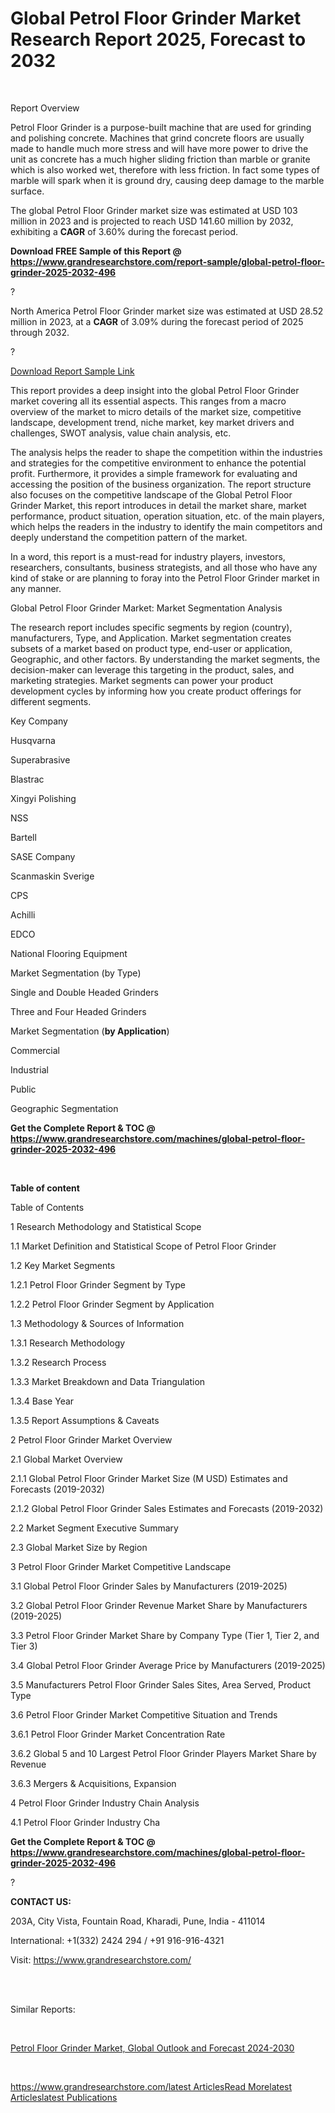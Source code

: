 <h1>Global Petrol Floor Grinder Market Research Report 2025, Forecast to 2032</h1><br/><p>Report Overview</p>
 
 
 
 <p>Petrol Floor Grinder is a purpose-built machine that are used for grinding and polishing concrete. Machines that grind concrete floors are usually made to handle much more stress and will have more power to drive the unit as concrete has a much higher sliding friction than marble or granite which is also worked wet, therefore with less friction. In fact some types of marble will spark when it is ground dry, causing deep damage to the marble surface.</p>
 
 
 
 <p>The global Petrol Floor Grinder market size was estimated at USD 103 million in 2023 and is projected to reach USD 141.60 million by 2032, exhibiting a <strong>CAGR</strong> of 3.60% during the forecast period.</p>
 
 
 
 <div><b>Download FREE Sample of this Report @ <a href="https://www.grandresearchstore.com/report-sample/global-petrol-floor-grinder-2025-2032-496">https://www.grandresearchstore.com/report-sample/global-petrol-floor-grinder-2025-2032-496</a></b></div>
 
 
 
 <p>? </p>
 
 
 
 <p>North America Petrol Floor Grinder market size was estimated at USD 28.52 million in 2023, at a <strong>CAGR</strong> of 3.09% during the forecast period of 2025 through 2032.</p>
 
 
 
 <p>? </p>
 
 
 
 <p><a href="https://www.grandresearchstore.com/mr-admin/report-sample/global-petrol-floor-grinder-2025-2032-496">Download Report Sample Link</a></p>
 
 
 
 <p>This report provides a deep insight into the global Petrol Floor Grinder market covering all its essential aspects. This ranges from a macro overview of the market to micro details of the market size, competitive landscape, development trend, niche market, key market drivers and challenges, SWOT analysis, value chain analysis, etc.</p>
 
 
 
 <p>The analysis helps the reader to shape the competition within the industries and strategies for the competitive environment to enhance the potential profit. Furthermore, it provides a simple framework for evaluating and accessing the position of the business organization. The report structure also focuses on the competitive landscape of the Global Petrol Floor Grinder Market, this report introduces in detail the market share, market performance, product situation, operation situation, etc. of the main players, which helps the readers in the industry to identify the main competitors and deeply understand the competition pattern of the market.</p>
 
 
 
 <p>In a word, this report is a must-read for industry players, investors, researchers, consultants, business strategists, and all those who have any kind of stake or are planning to foray into the Petrol Floor Grinder market in any manner.</p>
 
 
 
 <p>Global Petrol Floor Grinder Market: Market Segmentation Analysis</p>
 
 
 
 <p>The research report includes specific segments by region (country), manufacturers, Type, and Application. Market segmentation creates subsets of a market based on product type, end-user or application, Geographic, and other factors. By understanding the market segments, the decision-maker can leverage this targeting in the product, sales, and marketing strategies. Market segments can power your product development cycles by informing how you create product offerings for different segments.</p>
 
 
 
 <p>Key Company</p>
 
 
 
 <p>Husqvarna</p>
 
 
 
 <p>Superabrasive</p>
 
 
 
 <p>Blastrac</p>
 
 
 
 <p>Xingyi Polishing</p>
 
 
 
 <p>NSS</p>
 
 
 
 <p>Bartell</p>
 
 
 
 <p>SASE Company</p>
 
 
 
 <p>Scanmaskin Sverige</p>
 
 
 
 <p>CPS</p>
 
 
 
 <p>Achilli</p>
 
 
 
 <p>EDCO</p>
 
 
 
 <p>National Flooring Equipment</p>
 
 
 
 <p>Market Segmentation (by Type)</p>
 
 
 
 <p>Single and Double Headed Grinders</p>
 
 
 
 <p>Three and Four Headed Grinders</p>
 
 
 
 <p>Market Segmentation (<strong>by Application</strong>)</p>
 
 
 
 <p>Commercial</p>
 
 
 
 <p>Industrial</p>
 
 
 
 <p>Public</p>
 
 
 
 <p>Geographic Segmentation</p>
 
 
 
 <div><b>Get the Complete Report & TOC @ <a href="https://www.grandresearchstore.com/machines/global-petrol-floor-grinder-2025-2032-496">https://www.grandresearchstore.com/machines/global-petrol-floor-grinder-2025-2032-496</a></b></div>
 
 
 
 <p><br />
 
 <b>Table of content</b></p>
 
 
 
 <p>Table of Contents<br />
 
 1 Research Methodology and Statistical Scope<br />
 
 1.1 Market Definition and Statistical Scope of Petrol Floor Grinder<br />
 
 1.2 Key Market Segments<br />
 
 1.2.1 Petrol Floor Grinder Segment by Type<br />
 
 1.2.2 Petrol Floor Grinder Segment by Application<br />
 
 1.3 Methodology & Sources of Information<br />
 
 1.3.1 Research Methodology<br />
 
 1.3.2 Research Process<br />
 
 1.3.3 Market Breakdown and Data Triangulation<br />
 
 1.3.4 Base Year<br />
 
 1.3.5 Report Assumptions & Caveats<br />
 
 2 Petrol Floor Grinder Market Overview<br />
 
 2.1 Global Market Overview<br />
 
 2.1.1 Global Petrol Floor Grinder Market Size (M USD) Estimates and Forecasts (2019-2032)<br />
 
 2.1.2 Global Petrol Floor Grinder Sales Estimates and Forecasts (2019-2032)<br />
 
 2.2 Market Segment Executive Summary<br />
 
 2.3 Global Market Size by Region<br />
 
 3 Petrol Floor Grinder Market Competitive Landscape<br />
 
 3.1 Global Petrol Floor Grinder Sales by Manufacturers (2019-2025)<br />
 
 3.2 Global Petrol Floor Grinder Revenue Market Share by Manufacturers (2019-2025)<br />
 
 3.3 Petrol Floor Grinder Market Share by Company Type (Tier 1, Tier 2, and Tier 3)<br />
 
 3.4 Global Petrol Floor Grinder Average Price by Manufacturers (2019-2025)<br />
 
 3.5 Manufacturers Petrol Floor Grinder Sales Sites, Area Served, Product Type<br />
 
 3.6 Petrol Floor Grinder Market Competitive Situation and Trends<br />
 
 3.6.1 Petrol Floor Grinder Market Concentration Rate<br />
 
 3.6.2 Global 5 and 10 Largest Petrol Floor Grinder Players Market Share by Revenue<br />
 
 3.6.3 Mergers & Acquisitions, Expansion<br />
 
 4 Petrol Floor Grinder Industry Chain Analysis<br />
 
 4.1 Petrol Floor Grinder Industry Cha</p>
 
 
 
 <div><b>Get the Complete Report & TOC @ <a href="https://www.grandresearchstore.com/machines/global-petrol-floor-grinder-2025-2032-496">https://www.grandresearchstore.com/machines/global-petrol-floor-grinder-2025-2032-496</a></b></div>
 
 
 
 <p>? </p>
 
 
 
 <p><b>CONTACT US:</b><br />
 
 203A, City Vista, Fountain Road, Kharadi, Pune, India - 411014<br />
 
 International: +1(332) 2424 294 / +91 916-916-4321<br />
 
 Visit: <a href="https://www.grandresearchstore.com/">https://www.grandresearchstore.com/</a><br />
 
 <br />
 
 <br />
 
 Similar Reports:<br />
 
 <br />
 
 <a href="https://www.grandresearchstore.com/machines/global-petrol-floor-grinder-forecast-2024-2030-294">Petrol Floor Grinder Market, Global Outlook and Forecast 2024-2030</a><br />
 
 <br />
 
 <a href="https://gyeongbokgung.com">https://www.grandresearchstore.com/</a><a href="https://hallyeomaritime.com">latest Articles</a><a href="https://jingwansa.com">Read More</a><a href="https://nguoiviet.jp/">latest Articles</a><a href="https://www.intelmarketresearch.com/">latest Publications</a></p>